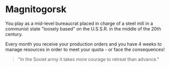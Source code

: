 # Magnitogorsk

You play as a mid-level bureaucrat placed in charge of a steel mill
in a communist state "loosely based" on the U.S.S.R. in the middle 
of the 20th century.

Every month you receive your production orders and you have 4 weeks to manage
resources in order to meet your quota - or face the consequences!


>"In the Soviet army it takes more courage to retreat than advance."
